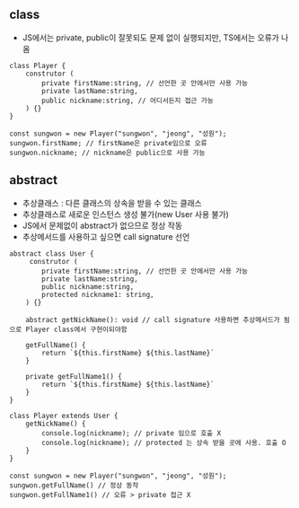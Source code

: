 ## class
- JS에서는 private, public이 잘못되도 문제 없이 실행되지만, TS에서는 오류가 나옴
```TS
class Player {
    construtor (
        private firstName:string, // 선언한 곳 안에서만 사용 가능
        private lastName:string,
        public nickname:string, // 어디서든지 접근 가능
    ) {}
}

const sungwon = new Player("sungwon", "jeong", "성원");
sungwon.firstName; // firstName은 private임으로 오류
sungwon.nickname; // nickname은 public으로 사용 가능
```

## abstract
- 추상클래스 : 다른 클래스의 상속을 받을 수 있는 클래스
- 추상클래스로 새로운 인스턴스 생성 불가(new User 사용 불가)
- JS에서 문제없이 abstract가 없으므로 정상 작동
- 추상메서드를 사용하고 싶으면 call signature 선언
```TS
abstract class User {
     construtor (
        private firstName:string, // 선언한 곳 안에서만 사용 가능
        private lastName:string,
        public nickname:string,
        protected nickname1: string,
    ) {}

    abstract getNickName(): void // call signature 사용하면 추상메서드가 됨으로 Player class에서 구현이되야함

    getFullName() {
        return `${this.firstName} ${this.lastName}`
    }

    private getFullName1() {
        return `${this.firstName} ${this.lastName}`
    }
}

class Player extends User {
    getNickName() {
        console.log(nickname); // private 임으로 호출 X
        console.log(nickname); // protected 는 상속 받을 곳에 사용. 호출 O
    }
}

const sungwon = new Player("sungwon", "jeong", "성원");
sungwon.getFullName() // 정상 동작
sungwon.getFullName1() // 오류 > private 접근 X
```
